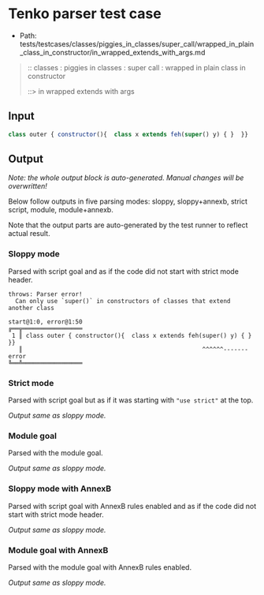 # Tenko parser test case

- Path: tests/testcases/classes/piggies_in_classes/super_call/wrapped_in_plain_class_in_constructor/in_wrapped_extends_with_args.md

> :: classes : piggies in classes : super call : wrapped in plain class in constructor
>
> ::> in wrapped extends with args

## Input

`````js
class outer { constructor(){  class x extends feh(super() y) { }  }}
`````

## Output

_Note: the whole output block is auto-generated. Manual changes will be overwritten!_

Below follow outputs in five parsing modes: sloppy, sloppy+annexb, strict script, module, module+annexb.

Note that the output parts are auto-generated by the test runner to reflect actual result.

### Sloppy mode

Parsed with script goal and as if the code did not start with strict mode header.

`````
throws: Parser error!
  Can only use `super()` in constructors of classes that extend another class

start@1:0, error@1:50
╔══╦═════════════════
 1 ║ class outer { constructor(){  class x extends feh(super() y) { }  }}
   ║                                                   ^^^^^^------- error
╚══╩═════════════════

`````

### Strict mode

Parsed with script goal but as if it was starting with `"use strict"` at the top.

_Output same as sloppy mode._

### Module goal

Parsed with the module goal.

_Output same as sloppy mode._

### Sloppy mode with AnnexB

Parsed with script goal with AnnexB rules enabled and as if the code did not start with strict mode header.

_Output same as sloppy mode._

### Module goal with AnnexB

Parsed with the module goal with AnnexB rules enabled.

_Output same as sloppy mode._
